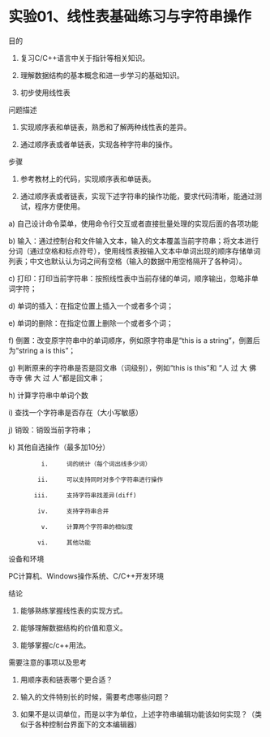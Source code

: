 # 实验01、线性表基础练习与字符串操作
目的

1.   复习C/C++语言中关于指针等相关知识。

2.   理解数据结构的基本概念和进一步学习的基础知识。

3.   初步使用线性表

问题描述

1.   实现顺序表和单链表，熟悉和了解两种线性表的差异。

2.   通过顺序表或者单链表，实现各种字符串的操作。

步骤

1.  参考教材上的代码，实现顺序表和单链表。

2.  通过顺序表或者链表，实现下述字符串的操作功能，要求代码清晰，能通过测试，程序方便使用。

a)  自己设计命令菜单，使用命令行交互或者直接批量处理的实现后面的各项功能

b)  输入：通过控制台和文件输入文本，输入的文本覆盖当前字符串；将文本进行分词（通过空格和标点符号），使用线性表按输入文本中单词出现的顺序存储单词列表；中文也默认认为词之间有空格（输入的数据中用空格隔开了各种词）。

c)  打印：打印当前字符串：按照线性表中当前存储的单词，顺序输出，忽略非单词字符；

d)  单词的插入：在指定位置上插入一个或者多个词；

e)  单词的删除：在指定位置上删除一个或者多个词；

f)  倒置：改变原字符串中的单词顺序，例如原字符串是“this is a string”，倒置后为“string a is this”；

g)  判断原来的字符串是否是回文串（词级别），例如“this is this”和 “人 过 大 佛 寺寺 佛 大 过 人”都是回文串；

h)  计算字符串中单词个数

i)  查找一个字符串是否存在（大小写敏感）

j)  销毁：销毁当前字符串；

k)  其他自选操作（最多加10分）

             i.     词的统计（每个词出线多少词）

            ii.     可以支持同时对多个字符串进行操作

           iii.     支持字符串找差异(diff)

            iv.     支持字符串合并

             v.     计算两个字符串的相似度

            vi.     其他功能

设备和环境

PC计算机、Windows操作系统、C/C++开发环境

结论

1.   能够熟练掌握线性表的实现方式。

2.   能够理解数据结构的价值和意义。

3.   能够掌握c/c++用法。

需要注意的事项以及思考

1.   用顺序表和链表哪个更合适？

2.   输入的文件特别长的时候，需要考虑哪些问题？

3.  如果不是以词单位，而是以字为单位，上述字符串编辑功能该如何实现？（类似于各种控制台界面下的文本编辑器）

